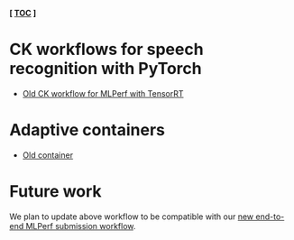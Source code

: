 ﻿**[ [TOC](../README.md) ]**

# CK workflows for speech recognition with PyTorch

* [Old CK workflow for MLPerf with TensorRT](https://github.com/ctuning/ck-mlops/tree/main/program/speech-recognition-pytorch-loadgen)

# Adaptive containers

* [Old container](https://github.com/ctuning/ck-mlops/tree/main/docker/mlperf-inference-speech-recognition-rnnt)

# Future work

We plan to update above workflow to be compatible with our 
[new end-to-end MLPerf submission workflow](https://github.com/octoml/mlops/tree/main/module/bench.mlperf.inference).

